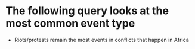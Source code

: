 # The following query looks at the most common event type 
* Riots/protests remain the most events in conflicts that happen in Africa
